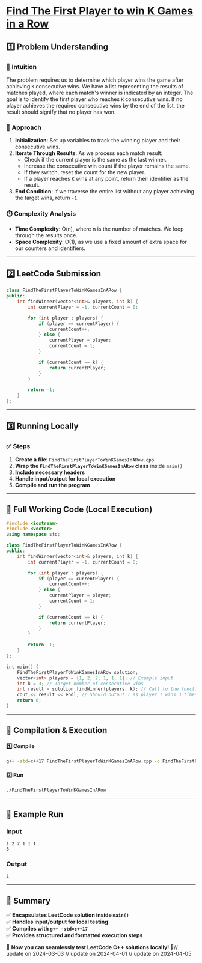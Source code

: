 # **[Find The First Player to win K Games in a Row](https://leetcode.com/problems/find-the-first-player-to-win-k-games-in-a-row/description/)**  

## **1️⃣ Problem Understanding**  
### **📌 Intuition**  
The problem requires us to determine which player wins the game after achieving `K` consecutive wins. We have a list representing the results of matches played, where each match's winner is indicated by an integer. The goal is to identify the first player who reaches `K` consecutive wins. If no player achieves the required consecutive wins by the end of the list, the result should signify that no player has won.

### **🚀 Approach**  
1. **Initialization**: Set up variables to track the winning player and their consecutive wins.
2. **Iterate Through Results**: As we process each match result:
   - Check if the current player is the same as the last winner.
   - Increase the consecutive win count if the player remains the same.
   - If they switch, reset the count for the new player.
   - If a player reaches `K` wins at any point, return their identifier as the result.
3. **End Condition**: If we traverse the entire list without any player achieving the target wins, return `-1`.

### **⏱️ Complexity Analysis**  
- **Time Complexity**: O(n), where n is the number of matches. We loop through the results once.
- **Space Complexity**: O(1), as we use a fixed amount of extra space for our counters and identifiers.

---  

## **2️⃣ LeetCode Submission**  
```cpp
class FindTheFirstPlayerToWinKGamesInARow {
public:
    int findWinner(vector<int>& players, int k) {
        int currentPlayer = -1, currentCount = 0;

        for (int player : players) {
            if (player == currentPlayer) {
                currentCount++;
            } else {
                currentPlayer = player;
                currentCount = 1;
            }

            if (currentCount == k) {
                return currentPlayer;
            }
        }

        return -1;
    }
};
```  

---  

## **3️⃣ Running Locally**  
### **✅ Steps**  
1. **Create a file**: `FindTheFirstPlayerToWinKGamesInARow.cpp`  
2. **Wrap the `FindTheFirstPlayerToWinKGamesInARow` class** inside `main()`  
3. **Include necessary headers**  
4. **Handle input/output for local execution**  
5. **Compile and run the program**  

---  

## **📝 Full Working Code (Local Execution)**  
```cpp
#include <iostream>
#include <vector>
using namespace std;

class FindTheFirstPlayerToWinKGamesInARow {
public:
    int findWinner(vector<int>& players, int k) {
        int currentPlayer = -1, currentCount = 0;

        for (int player : players) {
            if (player == currentPlayer) {
                currentCount++;
            } else {
                currentPlayer = player;
                currentCount = 1;
            }

            if (currentCount == k) {
                return currentPlayer;
            }
        }

        return -1;
    }
};

int main() {
    FindTheFirstPlayerToWinKGamesInARow solution;
    vector<int> players = {1, 2, 2, 1, 1, 1}; // Example input
    int k = 3; // Target number of consecutive wins
    int result = solution.findWinner(players, k); // Call to the function
    cout << result << endl; // Should output 1 as player 1 wins 3 times in a row
    return 0;
}
```  

---  

## **🔧 Compilation & Execution**  
#### **1️⃣ Compile**  
```bash
g++ -std=c++17 FindTheFirstPlayerToWinKGamesInARow.cpp -o FindTheFirstPlayerToWinKGamesInARow
```  

#### **2️⃣ Run**  
```bash
./FindTheFirstPlayerToWinKGamesInARow
```  

---  

## **🎯 Example Run**  
### **Input**  
```
1 2 2 1 1 1
3
```  
### **Output**  
```
1
```  

---  

## **📌 Summary**  
✅ **Encapsulates LeetCode solution inside `main()`**  
✅ **Handles input/output for local testing**  
✅ **Compiles with `g++ -std=c++17`**  
✅ **Provides structured and formatted execution steps**  

🚀 **Now you can seamlessly test LeetCode C++ solutions locally!** 🚀// update on 2024-03-03
// update on 2024-04-01
// update on 2024-04-05
